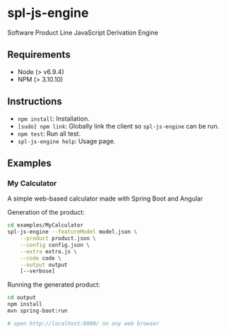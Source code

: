 # spl-js-engine
Software Product Line JavaScript Derivation Engine

## Requirements

* Node (> v6.9.4)
* NPM (> 3.10.10)

## Instructions

* `npm install`: Installation.
* `[sudo] npm link`: Globally link the client so `spl-js-engine` can be run.
* `npm test`: Run all test.
* `spl-js-engine help`: Usage page.

## Examples

### My Calculator

A simple web-based calculator made with Spring Boot and Angular

Generation of the product:

```bash
cd examples/MyCalculator
spl-js-engine --featureModel model.json \
    --product product.json \
    --config config.json \
    --extra extra.js \
    --code code \
    --output output
    [--verbose]
```

Running the generated product:

```bash
cd output
npm install
mvn spring-boot:run

# open http://localhost:8080/ on any web browser
```

